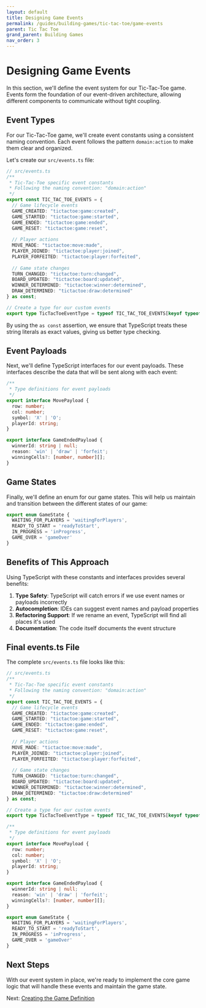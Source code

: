 ```yaml
---
layout: default
title: Designing Game Events
permalink: /guides/building-games/tic-tac-toe/game-events
parent: Tic Tac Toe
grand_parent: Building Games
nav_order: 3
---
```


# Designing Game Events

In this section, we'll define the event system for our Tic-Tac-Toe game. Events form the foundation of our event-driven architecture, allowing different components to communicate without tight coupling.

## Event Types

For our Tic-Tac-Toe game, we'll create event constants using a consistent naming convention. Each event follows the pattern `domain:action` to make them clear and organized.

Let's create our `src/events.ts` file:

```typescript
// src/events.ts
/**
 * Tic-Tac-Toe specific event constants
 * Following the naming convention: "domain:action"
 */
export const TIC_TAC_TOE_EVENTS = {
  // Game lifecycle events
  GAME_CREATED: "tictactoe:game:created",
  GAME_STARTED: "tictactoe:game:started",
  GAME_ENDED: "tictactoe:game:ended",
  GAME_RESET: "tictactoe:game:reset",
  
  // Player actions
  MOVE_MADE: "tictactoe:move:made",
  PLAYER_JOINED: "tictactoe:player:joined",
  PLAYER_FORFEITED: "tictactoe:player:forfeited",
  
  // Game state changes
  TURN_CHANGED: "tictactoe:turn:changed",
  BOARD_UPDATED: "tictactoe:board:updated",
  WINNER_DETERMINED: "tictactoe:winner:determined",
  DRAW_DETERMINED: "tictactoe:draw:determined"
} as const;

// Create a type for our custom events
export type TicTacToeEventType = typeof TIC_TAC_TOE_EVENTS[keyof typeof TIC_TAC_TOE_EVENTS];
```

By using the `as const` assertion, we ensure that TypeScript treats these string literals as exact values, giving us better type checking.

## Event Payloads

Next, we'll define TypeScript interfaces for our event payloads. These interfaces describe the data that will be sent along with each event:

```typescript
/**
 * Type definitions for event payloads
 */
export interface MovePayload {
  row: number;
  col: number;
  symbol: 'X' | 'O';
  playerId: string;
}

export interface GameEndedPayload {
  winnerId: string | null;
  reason: 'win' | 'draw' | 'forfeit';
  winningCells?: [number, number][];
}
```

## Game States

Finally, we'll define an enum for our game states. This will help us maintain and transition between the different states of our game:

```typescript
export enum GameState {
  WAITING_FOR_PLAYERS = 'waitingForPlayers',
  READY_TO_START = 'readyToStart',
  IN_PROGRESS = 'inProgress',
  GAME_OVER = 'gameOver'
}
```

## Benefits of This Approach

Using TypeScript with these constants and interfaces provides several benefits:

1. **Type Safety**: TypeScript will catch errors if we use event names or payloads incorrectly
2. **Autocompletion**: IDEs can suggest event names and payload properties
3. **Refactoring Support**: If we rename an event, TypeScript will find all places it's used
4. **Documentation**: The code itself documents the event structure

## Final events.ts File

The complete `src/events.ts` file looks like this:

```typescript
// src/events.ts
/**
 * Tic-Tac-Toe specific event constants
 * Following the naming convention: "domain:action"
 */
export const TIC_TAC_TOE_EVENTS = {
  // Game lifecycle events
  GAME_CREATED: "tictactoe:game:created",
  GAME_STARTED: "tictactoe:game:started",
  GAME_ENDED: "tictactoe:game:ended",
  GAME_RESET: "tictactoe:game:reset",
  
  // Player actions
  MOVE_MADE: "tictactoe:move:made",
  PLAYER_JOINED: "tictactoe:player:joined",
  PLAYER_FORFEITED: "tictactoe:player:forfeited",
  
  // Game state changes
  TURN_CHANGED: "tictactoe:turn:changed",
  BOARD_UPDATED: "tictactoe:board:updated",
  WINNER_DETERMINED: "tictactoe:winner:determined",
  DRAW_DETERMINED: "tictactoe:draw:determined"
} as const;

// Create a type for our custom events
export type TicTacToeEventType = typeof TIC_TAC_TOE_EVENTS[keyof typeof TIC_TAC_TOE_EVENTS];

/**
 * Type definitions for event payloads
 */
export interface MovePayload {
  row: number;
  col: number;
  symbol: 'X' | 'O';
  playerId: string;
}

export interface GameEndedPayload {
  winnerId: string | null;
  reason: 'win' | 'draw' | 'forfeit';
  winningCells?: [number, number][];
}

export enum GameState {
  WAITING_FOR_PLAYERS = 'waitingForPlayers',
  READY_TO_START = 'readyToStart',
  IN_PROGRESS = 'inProgress',
  GAME_OVER = 'gameOver'
}
```

## Next Steps

With our event system in place, we're ready to implement the core game logic that will handle these events and maintain the game state.

Next: [Creating the Game Definition](/guides/building-games/tic-tac-toe/game-definition) 